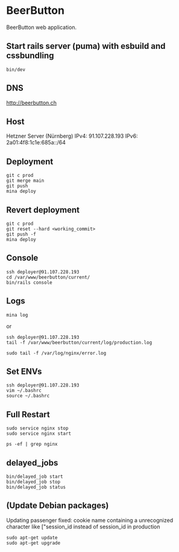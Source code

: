# BeerButton

BeerButton web application.

## Start rails server (puma) with esbuild and cssbundling

```
bin/dev
```

## DNS

http://beerbutton.ch

## Host

Hetzner Server (Nürnberg)
IPv4: 91.107.228.193
IPv6: 2a01:4f8:1c1e:685a::/64

## Deployment

```
git c prod
git merge main
git push
mina deploy
```

## Revert deployment

```
git c prod
git reset --hard <working_commit>
git push -f
mina deploy
```

## Console

```
ssh deployer@91.107.228.193
cd /var/www/beerbutton/current/
bin/rails console
```

## Logs

```
mina log
```
or
```
ssh deployer@91.107.228.193
tail -f /var/www/beerbutton/current/log/production.log
```

```
sudo tail -f /var/log/nginx/error.log
```

## Set ENVs

```
ssh deployer@91.107.228.193
vim ~/.bashrc
source ~/.bashrc
```

## Full Restart

```
sudo service nginx stop
sudo service nginx start
```

```
ps -ef | grep nginx
```

## delayed_jobs

```
bin/delayed_job start
bin/delayed_job stop
bin/delayed_job status
```

## (Update Debian packages)

Updating passenger fixed: cookie name containing a unrecognized character like ["session_id instead of session_id in production
```
sudo apt-get update
sudo apt-get upgrade
```
